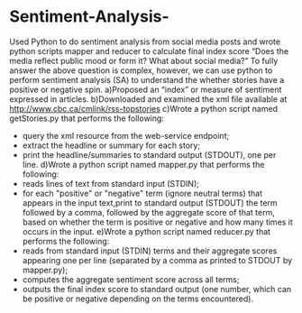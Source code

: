 # Sentiment-Analysis-
Used Python to do sentiment analysis from social media posts and wrote python scripts mapper and reducer to calculate final index score
“Does the media reflect public mood or form it? What about social media?”
To fully answer the above question is complex, however, we can use python to perform sentiment analysis (SA) to understand the whether stories have a positive or negative spin.
a)Proposed an “index” or measure of sentiment expressed in articles. 
b)Downloaded and examined the xml file available at http://www.cbc.ca/cmlink/rss-topstories
c)Wrote a python script named getStories.py that performs the following:
- query the xml resource from the web-service endpoint;
- extract the headline or summary for each story;
- print the headline/summaries to standard output (STDOUT), one per line.
d)Wrote a python script named mapper.py that performs the following:
- reads lines of text from standard input (STDIN);
- for each "positive" or "negative" term (ignore neutral terms) that appears in the input text,print to standard output (STDOUT) the term followed by a comma, followed by the aggregate score of that term, based on whether the term is positive or negative and how many times it occurs in the input. 
e)Wrote a python script named reducer.py that performs the following:
- reads from standard input (STDIN) terms and their aggregate scores appearing one per line (separated by a comma as printed to STDOUT by mapper.py);
- computes the aggregate sentiment score across all terms;
- outputs the final index score to standard output (one number, which can be positive or negative depending on the terms encountered).
